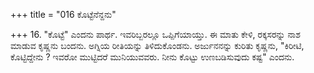+++
title = "016 ಕೊಟ್ಟೆನೆನ್ದನು"

+++
16. "ಕೊಟ್ಟೆ" ಎಂದನು ಪಾರ್ಥ. ಇವರಿಬ್ಬರಲ್ಲೂ ಒಪ್ಪಿಗೆಯಾಯ್ತು. ಈ ಮಾತು ಕೇಳಿ, ರಕ್ಕಸರನ್ನು ನಾಶ ಮಾಡುವ ಕೃಷ್ಣನು ಬಂದನು. ಅಗ್ನಿಯ ರೀತಿಯನ್ನು ತಿಳಿದುಕೊಂಡನು. ಅರ್ಜುನನನ್ನು ಕುರಿತು ಕೃಷ್ಣನು, "ಕಿರೀಟಿ, ಕೊಟ್ಟಿದ್ದೇನು ? ಇವರೋ ಮುಟ್ಟಿದರೆ ಮುನಿಯುವವರು. ನೀನು ಕೊಟ್ಟು ಉಣಬಡಿಸುವುದು ಕಷ್ಟ" ಎಂದನು.